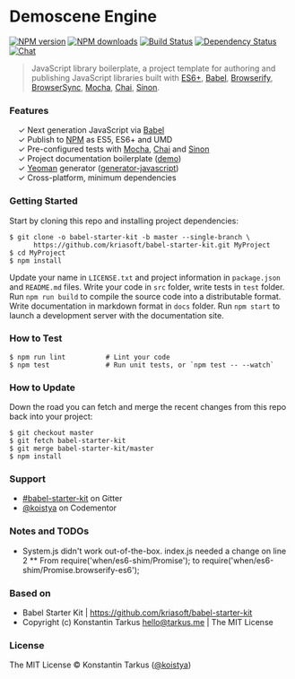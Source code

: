 # Demoscene Engine

[![NPM version](http://img.shields.io/npm/v/generator-javascript.svg?style=flat-square)](http://npmjs.org/generator-javascript)
[![NPM downloads](http://img.shields.io/npm/dm/generator-javascript.svg?style=flat-square)](http://npmjs.org/generator-javascript)
[![Build Status](http://img.shields.io/travis/kriasoft/babel-starter-kit/master.svg?style=flat-square)](https://travis-ci.org/kriasoft/babel-starter-kit)
[![Dependency Status](http://img.shields.io/david/dev/kriasoft/babel-starter-kit.svg?style=flat-square)](https://david-dm.org/kriasoft/babel-starter-kit#info=devDependencies)
[![Chat](http://img.shields.io/badge/chat_room-%23babel--starter--kit-blue.svg?style=flat-square)](https://gitter.im/kriasoft/babel-starter-kit)

> JavaScript library boilerplate, a project template for authoring and
> publishing JavaScript libraries built with [ES6+](http://babeljs.io/docs/learn-es2015/),
> [Babel](http://babeljs.io/), [Browserify](http://browserify.org/),
> [BrowserSync](http://www.browsersync.io/), [Mocha](http://mochajs.org/),
> [Chai](http://chaijs.com/), [Sinon](http://sinonjs.org/).

### Features

&nbsp; &nbsp; ✓ Next generation JavaScript via [Babel](http://babeljs.io/)<br>
&nbsp; &nbsp; ✓ Publish to [NPM](https://www.npmjs.com/) as ES5, ES6+ and UMD<br>
&nbsp; &nbsp; ✓ Pre-configured tests with [Mocha](http://mochajs.org/), [Chai](http://chaijs.com/) and [Sinon](http://sinonjs.org/)<br>
&nbsp; &nbsp; ✓ Project documentation boilerplate ([demo](http://www.kriasoft.com/babel-starter-kit/))<br>
&nbsp; &nbsp; ✓ [Yeoman](http://yeoman.io/) generator ([generator-javascript](https://github.com/kriasoft/babel-starter-kit/tree/yeoman-generator))<br>
&nbsp; &nbsp; ✓ Cross-platform, minimum dependencies<br>

### Getting Started

Start by cloning this repo and installing project dependencies:

```
$ git clone -o babel-starter-kit -b master --single-branch \
      https://github.com/kriasoft/babel-starter-kit.git MyProject
$ cd MyProject
$ npm install
```

Update your name in `LICENSE.txt` and project information in `package.json` and
`README.md` files. Write your code in `src` folder, write tests in `test`
folder. Run `npm run build` to compile the source code into a distributable
format. Write documentation in markdown format in `docs` folder. Run
`npm start` to launch a development server with the documentation site.

### How to Test

```shell
$ npm run lint          # Lint your code
$ npm test              # Run unit tests, or `npm test -- --watch`
```

### How to Update

Down the road you can fetch and merge the recent changes from this repo back
into your project:

```
$ git checkout master
$ git fetch babel-starter-kit
$ git merge babel-starter-kit/master
$ npm install
```

### Support

 * [#babel-starter-kit](https://gitter.im/kriasoft/babel-starter-kit) on Gitter
 * [@koistya](https://www.codementor.io/koistya) on Codementor

### Notes and TODOs
 * System.js didn't work out-of-the-box. index.js needed a change on line 2
 ** From require('when/es6-shim/Promise'); to require('when/es6-shim/Promise.browserify-es6');

### Based on
 * Babel Starter Kit | https://github.com/kriasoft/babel-starter-kit
 * Copyright (c) Konstantin Tarkus <hello@tarkus.me> | The MIT License

### License

The MIT License © Konstantin Tarkus ([@koistya](https://twitter.com/koistya))
